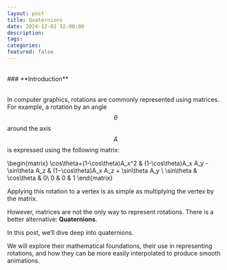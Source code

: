 ```yaml
---
layout: post
title: Quaternions
date: 2024-12-01 12:00:00
description:
tags:
categories:
featured: false
---
```


<br> 
### **Introduction** <br>
<br> 

In computer graphics, rotations are commonly represented using matrices. For example, a rotation by an angle $$\theta$$ around the axis $$A$$ is expressed using the following matrix: 

\begin{matrix}
\cos\theta+(1-\cos\theta)A_x^2 & (1-\cos\theta)A_x A_y - \sin\theta A_z & (1−\cos\theta)A_x A_z + \sin\theta A_y \\
\sin\theta & \cos\theta & 0\\
0 & 0 & 1
\end{matrix}

Applying this rotation to a vertex is as simple as multiplying the vertex by the matrix.

However, matrices are not the only way to represent rotations. There is a better alternative: **Quaternions**.

In this post, we’ll dive deep into quaternions.

We will explore their mathematical foundations, their use in representing rotations, and how they can be more easily interpolated to produce smooth animations.
